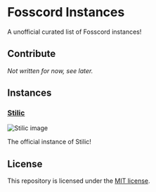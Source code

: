 # Fosscord Instances
A unofficial curated list of Fosscord instances!

## Contribute
*Not written for now, see later.*

## Instances

### [Stilic](https://fosscord.stilic.ynh.fr)
![Stilic image](https://github.com/stilic.png?size=50)

The official instance of Stilic!

## License
This repository is licensed under the [MIT license](LICENSE).